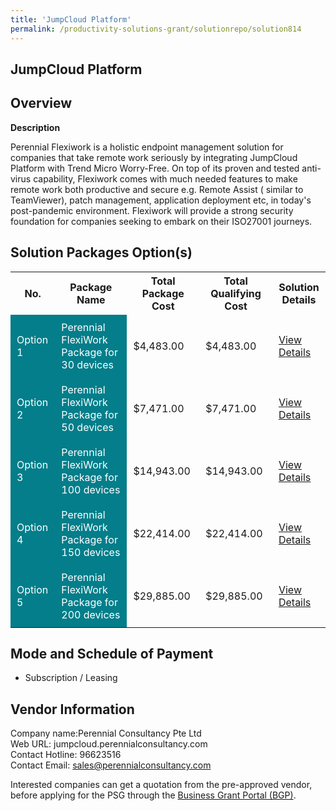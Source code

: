 ```yaml
---
title: 'JumpCloud Platform'
permalink: /productivity-solutions-grant/solutionrepo/solution814
---
```


## JumpCloud Platform

## Overview

**Description**

Perennial Flexiwork is a holistic endpoint management solution for companies that take remote work seriously by integrating JumpCloud Platform with Trend Micro Worry-Free. On top of its proven and tested anti-virus capability, Flexiwork comes with much needed features to make remote work both productive and secure e.g. Remote Assist ( similar to TeamViewer), patch management, application deployment etc, in today's post-pandemic environment. Flexiwork will provide a strong security foundation for companies seeking to embark on their ISO27001 journeys. 

## Solution Packages Option(s)

<table>
<tr>
<th><b>No.</b></th>
<th><b>Package Name</b></th>
<th><b>Total Package Cost</b></th>
<th><b>Total Qualifying Cost</b></th>
<th><b>Solution Details</b></th>
</tr>
<tr>
<td style='padding: 10px; background-color: #037E8A; color: #FFFFFF;'>Option 1</td>
<td style='padding: 10px; background-color: #037E8A; color: #FFFFFF;'>Perennial FlexiWork Package for 30 devices</td>
<td style='padding: 10px;'>$4,483.00</td>
<td style='padding: 10px;'>$4,483.00</td>
<td style='padding: 10px;'><a href='/images/psg/Perennial_Consultancy_JumpCloud Platform_Desensitised_Annex_3_Part1.pdf' target='_blank'>View Details</a></td>
</tr>
<tr>
<td style='padding: 10px; background-color: #037E8A; color: #FFFFFF;'>Option 2</td>
<td style='padding: 10px; background-color: #037E8A; color: #FFFFFF;'>Perennial FlexiWork Package for 50 devices</td>
<td style='padding: 10px;'>$7,471.00</td>
<td style='padding: 10px;'>$7,471.00</td>
<td style='padding: 10px;'><a href='/images/psg/Perennial_Consultancy_JumpCloud Platform_Desensitised_Annex_3_Part2.pdf' target='_blank'>View Details</a></td>
</tr>
<tr>
<td style='padding: 10px; background-color: #037E8A; color: #FFFFFF;'>Option 3</td>
<td style='padding: 10px; background-color: #037E8A; color: #FFFFFF;'>Perennial FlexiWork Package for 100 devices</td>
<td style='padding: 10px;'>$14,943.00</td>
<td style='padding: 10px;'>$14,943.00</td>
<td style='padding: 10px;'><a href='/images/psg/Perennial_Consultancy_JumpCloud Platform_Desensitised_Annex_3_Part3.pdf' target='_blank'>View Details</a></td>
</tr>
<tr>
<td style='padding: 10px; background-color: #037E8A; color: #FFFFFF;'>Option 4</td>
<td style='padding: 10px; background-color: #037E8A; color: #FFFFFF;'>Perennial FlexiWork Package for 150 devices</td>
<td style='padding: 10px;'>$22,414.00</td>
<td style='padding: 10px;'>$22,414.00</td>
<td style='padding: 10px;'><a href='/images/psg/Perennial_Consultancy_JumpCloud Platform_Desensitised_Annex_3_Part4.pdf' target='_blank'>View Details</a></td>
</tr>
<tr>
<td style='padding: 10px; background-color: #037E8A; color: #FFFFFF;'>Option 5</td>
<td style='padding: 10px; background-color: #037E8A; color: #FFFFFF;'>Perennial FlexiWork Package for 200 devices</td>
<td style='padding: 10px;'>$29,885.00</td>
<td style='padding: 10px;'>$29,885.00</td>
<td style='padding: 10px;'><a href='/images/psg/Perennial_Consultancy_JumpCloud Platform_Desensitised_Annex_3_Part5.pdf' target='_blank'>View Details</a></td>
</tr>
</table>

## Mode and Schedule of Payment

 - Subscription / Leasing

## Vendor Information

 Company name:Perennial Consultancy Pte Ltd<br>Web URL: jumpcloud.perennialconsultancy.com <br>Contact Hotline: 96623516 <br>Contact Email: sales@perennialconsultancy.com

Interested companies can get a quotation from the pre-approved vendor, before applying for the PSG through the <a href='https://www.businessgrants.gov.sg/' target='_blank' rel='noopener'>Business Grant Portal (BGP)</a>.

<script src="/jquery/resize-tables.js"></script>
